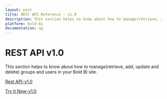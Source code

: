 ```yaml
---
layout: post
title: REST API Reference - v1.0
description: This section helps to know about how to manage(retrieve, add, update and delete) groups and users in your Bold BI site.
platform: bold-bi
documentation: ug
---
```


# REST API v1.0

This section helps to know about how to manage(retrieve, add, update and delete) groups and users in your Bold BI site.

[Rest API-v1.0](/server-api-reference/v1.0/api-reference/)

[Try It Now-v1.0](/server-api-reference/v1.0/try-it-now/)